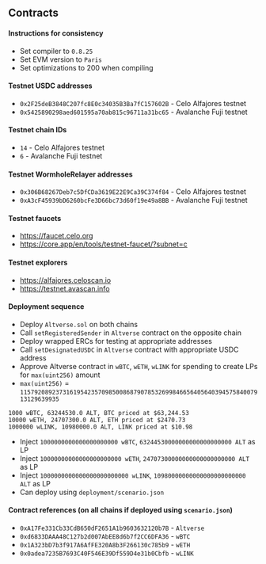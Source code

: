 ## Contracts

#### Instructions for consistency
- Set compiler to `0.8.25` 
- Set EVM version to `Paris`
- Set optimizations to 200 when compiling

#### Testnet USDC addresses
- `0x2F25deB3848C207fc8E0c34035B3Ba7fC157602B` - Celo Alfajores testnet
- `0x5425890298aed601595a70ab815c96711a31bc65` - Avalanche Fuji testnet

#### Testnet chain IDs
- `14` - Celo Alfajores testnet 
- `6` - Avalanche Fuji testnet

#### Testnet WormholeRelayer addresses
- `0x306B68267Deb7c5DfCDa3619E22E9Ca39C374f84` - Celo Alfajores testnet
- `0xA3cF45939bD6260bcFe3D66bc73d60f19e49a8BB` - Avalanche Fuji testnet

#### Testnet faucets
- https://faucet.celo.org
- https://core.app/en/tools/testnet-faucet/?subnet=c

#### Testnet explorers
- https://alfajores.celoscan.io
- https://testnet.avascan.info

#### Deployment sequence
- Deploy `Altverse.sol` on both chains
- Call `setRegisteredSender` in `Altverse` contract on the opposite chain
- Deploy wrapped ERCs for testing at appropriate addresses
- Call `setDesignatedUSDC` in `Altverse` contract with appropriate USDC address
- Approve Altverse contract in `wBTC`, `wETH`, `wLINK` for spending to create LPs for `max(uint256)` amount
- `max(uint256)` = `115792089237316195423570985008687907853269984665640564039457584007913129639935`
```
1000 wBTC, 63244530.0 ALT, BTC priced at $63,244.53
10000 wETH, 24707300.0 ALT, ETH priced at $2470.73
1000000 wLINK, 10980000.0 ALT, LINK priced at $10.98
```
- Inject `1000000000000000000000 wBTC`, `63244530000000000000000000 ALT` as LP
- Inject `10000000000000000000000 wETH`, `24707300000000000000000000 ALT` as LP
- Inject `1000000000000000000000000 wLINK`, `10980000000000000000000000 ALT` as LP
- Can deploy using `deployment/scenario.json` 

#### Contract references (on all chains if deployed using `scenario.json`)

- `0xA17Fe331Cb33CdB650dF2651A1b9603632120b7B` - `Altverse`
- `0xd6833DAAA48C127b2d007AbEE8d6b7f2CC6DFA36` - `wBTC`
- `0x1A323bD7b3f917A6AfFE320A8b3F266130c785b9` - `wETH`
- `0x0adea7235B7693C40F546E39Df559D4e31b0Cbfb` - `wLINK`
